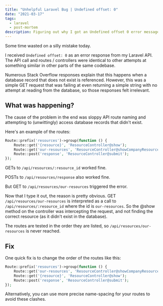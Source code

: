 ```yaml
---
title: "Unhelpful Laravel Bug | Undefined offset: 0"
date: "2021-03-17"
tags:
  - laravel
  - post-mortem
description: Figuring out why I got an Undefined offset 0 error message in Laravel when all online sources suggested irrelevant causes
---
```


Some time wasted on a silly mistake today.

I received `Undefined offset: 0` as an error response from my Laravel API. The API call and routes / controllers were identical to other attempts at something similar in other parts of the same codebase.

Numerous Stack Overflow responses explain that this happens when a database record that does not exist is referenced. However, this was a simple GET request that was failing at even returning a simple string with no attempt at reading from the database, so those responses felt irrelevant.

## What was happening?

The cause of the problem in the end was sloppy API route naming and attempting to (unwittingly) access database records that didn't exist.

Here's an example of the routes:

```php
Route::prefix('resources')->group(function () {
    Route::get('{resource}', 'ResourceController@show');
    Route::get('our-resources', 'ResourceController@showCompanyResources');
    Route::post('response', 'ResourceController@submit');
});

```

GETs to `/api/resources/:resource_id` worked fine.

POSTs to `/api/resources/response` also worked fine.

But GET to `/api/resources/our-resources` triggered the error.

Now that I type it out, the reason is pretty obvious. GET `/api/resources/our-resources` is interpreted as a call to `/api/resources/:resource_id` where the id is `our-resources`. So the @show method on the controller was intercepting the request, and not finding the correct resource (as it didn't exist in the database).

The routes are tested in the order they are listed, so `/api/resources/our-resources` is never reached.

## Fix

One quick fix is to change the order of the routes like this:

```php
Route::prefix('resources')->group(function () {
    Route::get('our-resources', 'ResourceController@showCompanyResources');
    Route::get('{resource}', 'ResourceController@show');
    Route::post('response', 'ResourceController@submit');
});

```

Alternatively, you can use more precise name-spacing for your routes to avoid these clashes.
